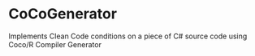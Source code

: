 # CoCoGenerator
Implements Clean Code conditions on a piece of C# source code using Coco/R Compiler Generator
